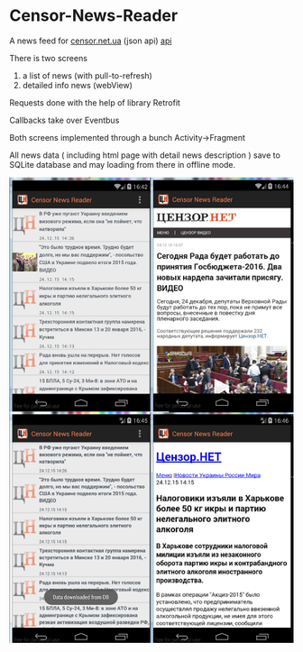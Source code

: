 # Censor-News-Reader

A news feed for [censor.net.ua](http://censor.net.ua/news/)    (json api) [api](https://www.kimonolabs.com/api/8b10y57e?apikey=Iuwy0Jm59LuqQiWRMf8dox6bFRKkcwA9)

There is two screens
1) a list of news (with pull-to-refresh)
2) detailed info news (webView)

Requests done with the help of library Retrofit

Callbacks take over Eventbus

Both screens implemented through a bunch Activity->Fragment

All news data ( including html page with detail news description ) 
save to SQLite database and may loading from there in offline mode.

![alt tag](https://raw.githubusercontent.com/roma-sck/Censor-News-Reader/master/app/src/main/res/drawable/censornews_screenshots.png)

